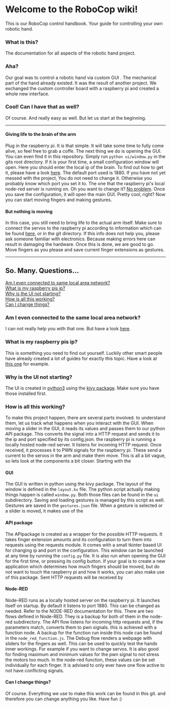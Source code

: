 # Welcome to the RoboCop wiki!

This is our RoboCop control handbook. Your guide for controlling your own robotic hand.

### What is this?
The documentation for all aspects of the robotic hand project.

### Aha?
Our goal was to control a robotic hand via custom GUI . The mechanical part of the hand already existed. It was the result of another project. We exchanged the custom controller board with a raspberry pi and created a whole new interface.  

### Cool! Can I have that as well?
Of course. And really easy as well. But let us start at the beginning.

***

#### Giving life to the brain of the arm
Plug in the raspberry pi. It is that simple. It will take some time to fully come alive, so feel free to grab a coffe. The next thing we do is opening the GUI. You can even find it in this repository. Simply run `python ui/window.py` in the gits root directory. If it is your first time, a small configuration window will open. Here you should enter the local ip of the brain. To find out how to get it, please have a look [here](https://techtutorialsx.com/2018/05/20/raspberry-pi-3-getting-the-local-ip-address/). The default port used is 1880. If you have not yet messed with the project, You do not need to change it. Otherwise you probably know which port you set it to. The one that the raspberry pi's local node-red server is running on. Oh you want to change it? [No problem](https://nodered.org/docs/user-guide/runtime/configuration). Once you save the configuration, it will open the main GUI. Pretty cool, right? Now you can start moving fingers and making gestures.
#### But nothing is moving
In this case, you still need to bring life to the actual arm itself. Make sure to connect the servos to the raspberry pi according to information which can be found [here](https://drive.google.com/open?id=1l4bHcu0i-FVxMpR3WdEWjgROLYo4Tq5s), or in the git directory. If this info does not help you, please ask someone familiar with electronics. Because making errors here can result in damaging the hardware. Once this is done, we are good to go. Move fingers as you please and save current finger extensions as gestures.

***

## So. Many. Questions...
[Am I even connected to same local area network?](#am-i-even-connected-to-the-same-local-area-network)  
[What is my raspberry pis ip?](#what-is-my-raspberry-pis-id)  
[Why is the UI not starting?](#why-is-the-ui-not-starting)   
[How is all this working?](#how-is-all-of-this-working)  
[Can I change things?](#can-i-change-things)  

### Am I even connected to the same local area network?
I can not really help you with that one. But have a look [here](https://superuser.com/questions/866720/how-do-i-know-if-two-machines-are-on-same-lan).

### What is my raspberry pis ip?  
This is something you need to find out yourself. Luckily other smart people have already created a lot of guides for exactly this topic. Have a look at [this one](https://techtutorialsx.com/2018/05/20/raspberry-pi-3-getting-the-local-ip-address/) for example.

### Why is the UI not starting?
The UI is created in [python3](https://www.python.org) using the [kivy package](https://kivy.org/#home). Make sure you have those installed first.

### How is all this working?
To make this project happen, there are several parts involved. to understand them, let us track what happens when you interact with the GUI. When moving a slider in the GUI, it reads its values and passes them to our python API package. This converts the signal into a HTTP request and sends it to the ip and port specified by its config.json. the raspberry pi is running a locally hosted node-red server. It listens for incoming HTTP request. Once received, it processes it to PWN signals for the raspberry pi. These send a current to the servos in the arm and make them move. This is all a bit vague, so lets look at the components a bit closer. Starting with the

#### GUI
The GUI is written in python using the kivy package. The layout of the window is defined in the `layout.kv` file. The python script actually making things happen is called `window.py`. Both those files can be found in the `ui` subdirectory. Saving and loading gestures is managed by this script as well. Gestures are saved in the `gestures.json` file. When a gesture is selected or a slider is moved, it makes use of the 

#### API package
The APIpackage is created as a wrapper for the possible HTTP requests. It takes finger extension amounts and its configuration to turn them into requests using the requests module. It comes with a small tkinter based UI for changing ip and port in the configuration. This window can be launched at any time by running the `config.py` file. It is also run when opening the GUI for the first time, or pressing its config button. If your goal is to create a new application which determines how much fingers should be moved, but do not want to touch the raspberry pi and how it works, you can also make use of this package. Sent HTTP requests will be received by

#### Node-RED
Node-RED runs as a locally hosted server on the raspberry pi. It launches itself on startup. By default it listens to port 1880. This can be changed as needed. Refer to the NODE-RED documentation for this. There are two flows defined in Node-RED. They is a backup for both of them in the node-red subdirectory. The API flow listens for incoming http requests and, if the parameters match, converts them to pwn signals. this is achieved with a function node. A backup for the function run inside this node can be found in the `node_red_function.js`.
The Debug flow renders a webpage with sliders for the fingers as well. This can be used to quickly test the hands inner workings. For example if you want to change servos. It is also good for finding maximum and minimum values for the pwn signal to not stress the motors too much. In the node-red function, these values can be set individually for each finger. It is advised to only ever have one flow active to not have conflicting signals.

#### Can I change things?
Of course. Everything we use to make this work can be found in this git. and therefore you can change anything you like. Have fun :)